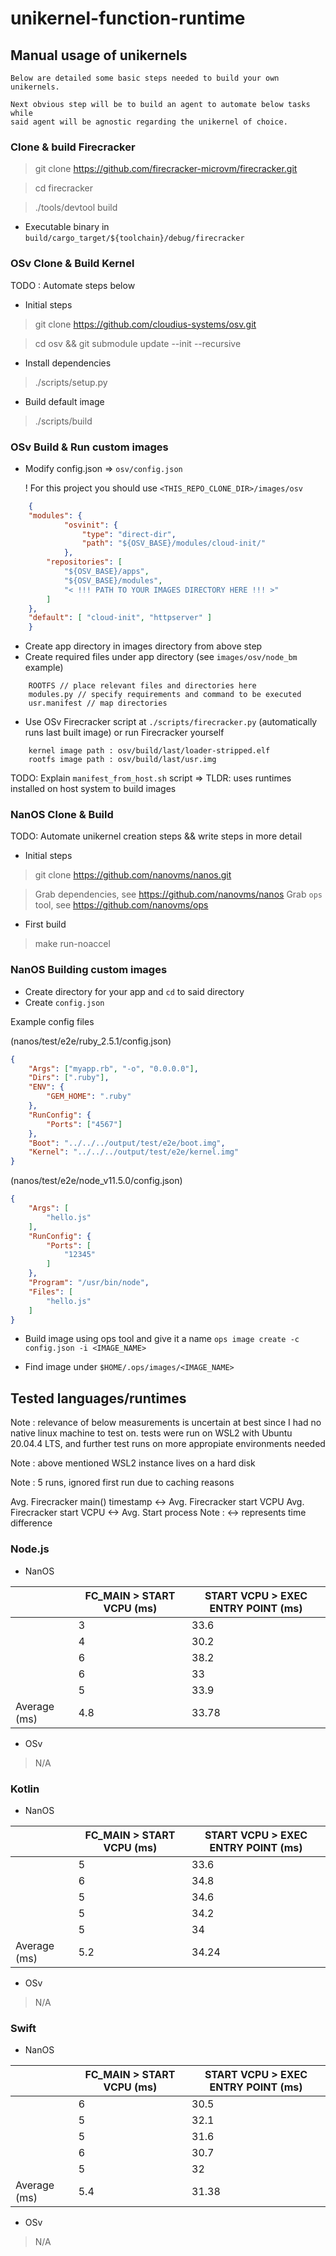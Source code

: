 # unikernel-function-runtime

## Manual usage of unikernels
    Below are detailed some basic steps needed to build your own unikernels.

    Next obvious step will be to build an agent to automate below tasks while
    said agent will be agnostic regarding the unikernel of choice.

### Clone & build Firecracker
> git clone https://github.com/firecracker-microvm/firecracker.git

> cd firecracker

> ./tools/devtool build

* Executable binary in `build/cargo_target/${toolchain}/debug/firecracker`

### OSv Clone & Build Kernel
TODO : Automate steps below
* Initial steps
> git clone https://github.com/cloudius-systems/osv.git

> cd osv && git submodule update --init --recursive

* Install dependencies
> ./scripts/setup.py

* Build default image
> ./scripts/build

### OSv Build & Run custom images
* Modify config.json => `osv/config.json`
    
    ! For this project you should use `<THIS_REPO_CLONE_DIR>/images/osv` 
```json
    {
    "modules": {
            "osvinit": {
                "type": "direct-dir",
                "path": "${OSV_BASE}/modules/cloud-init/"
            },
        "repositories": [
            "${OSV_BASE}/apps",
            "${OSV_BASE}/modules",
            "< !!! PATH TO YOUR IMAGES DIRECTORY HERE !!! >" 
        ]
    },
    "default": [ "cloud-init", "httpserver" ]
    }
```
* Create app directory in images directory from above step
* Create required files under app directory (see `images/osv/node_bm` example)
```
    ROOTFS // place relevant files and directories here
    modules.py // specify requirements and command to be executed
    usr.manifest // map directories
```
* Use OSv Firecracker script at `./scripts/firecracker.py` (automatically runs last built image) or run Firecracker yourself
```
    kernel image path : osv/build/last/loader-stripped.elf
    rootfs image path : osv/build/last/usr.img
```
TODO: Explain `manifest_from_host.sh` script => TLDR: uses runtimes installed on host system to build images
### NanOS Clone & Build
TODO: Automate unikernel creation steps && write steps in more detail
* Initial steps
> git clone https://github.com/nanovms/nanos.git

> Grab dependencies, see https://github.com/nanovms/nanos
> Grab `ops` tool, see https://github.com/nanovms/ops

* First build 
> make run-noaccel

### NanOS Building custom images

* Create directory for your app and `cd` to said directory
* Create `config.json`

Example config files 

(nanos/test/e2e/ruby_2.5.1/config.json)
```json
{
    "Args": ["myapp.rb", "-o", "0.0.0.0"],
    "Dirs": [".ruby"],
    "ENV": {
        "GEM_HOME": ".ruby"
    },
    "RunConfig": {
        "Ports": ["4567"]
    },
    "Boot": "../../../output/test/e2e/boot.img",
    "Kernel": "../../../output/test/e2e/kernel.img"
}

```
(nanos/test/e2e/node_v11.5.0/config.json)
```json
{
    "Args": [
        "hello.js"
    ],
    "RunConfig": {
        "Ports": [
            "12345"
        ]
    },
    "Program": "/usr/bin/node",
    "Files": [
        "hello.js"
    ]
}
```

* Build image using ops tool and give it a name
    `ops image create -c config.json -i <IMAGE_NAME>`

* Find image under `$HOME/.ops/images/<IMAGE_NAME>`

## Tested languages/runtimes
Note : relevance of below measurements is uncertain at best since I had no native linux machine to test on.
       tests were run on WSL2 with Ubuntu 20.04.4 LTS, and further test runs on more appropiate environments needed

Note : above mentioned WSL2 instance lives on a hard disk

Note : 5 runs, ignored first run due to caching reasons

Avg. Firecracker main() timestamp <-> Avg. Firecracker start VCPU 
Avg. Firecracker start VCPU  <-> Avg. Start process 
Note : <-> represents time difference
### Node.js
* NanOS

|              | FC_MAIN > START VCPU (ms) | START VCPU > EXEC ENTRY POINT (ms) |
|--------------|---------------------------|------------------------------------|
|              | 3                         | 33.6                               |
|              | 4                         | 30.2                               |
|              | 6                         | 38.2                               |
|              | 6                         | 33                                 |
|              | 5                         | 33.9                               |
| Average (ms) | 4.8                       | 33.78                              |

* OSv

> N/A

### Kotlin
* NanOS

|              | FC_MAIN > START VCPU (ms) | START VCPU > EXEC ENTRY POINT (ms) |
|--------------|---------------------------|------------------------------------|
|              | 5                         | 33.6                               |
|              | 6                         | 34.8                               |
|              | 5                         | 34.6                               |
|              | 5                         | 34.2                               |
|              | 5                         | 34                                 |
| Average (ms) | 5.2                       | 34.24                              |

* OSv

> N/A
### Swift
* NanOS

|              | FC_MAIN > START VCPU (ms) | START VCPU > EXEC ENTRY POINT (ms) |
|--------------|---------------------------|------------------------------------|
|              | 6                         | 30.5                               |
|              | 5                         | 32.1                               |
|              | 5                         | 31.6                               |
|              | 6                         | 30.7                               |
|              | 5                         | 32                                 |
| Average (ms) | 5.4                       | 31.38                              |

* OSv

> N/A


